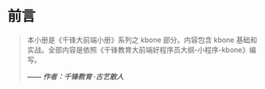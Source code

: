 # 前言

> 本小册是《千锋大前端小册》系列之 kbone 部分。内容包含 kbone 基础和实战。全部内容是依照《千锋教育大前端好程序员大纲-小程序-kbone》编写。
>
> ***—— 作者：千锋教育 ·古艺散人***